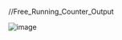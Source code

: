 //Free_Running_Counter_Output

![image](https://github.com/user-attachments/assets/a0328e67-554b-4a65-bb14-ca6dc50c630e)
